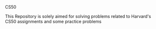 CS50

This Repository is solely aimed for solving problems related to Harvard's CS50 assignments and some practice problems


